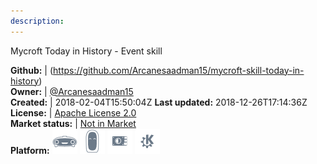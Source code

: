 ```yaml
---
description: 
---
```

Mycroft Today in History - Event skill



**Github:** | (https://github.com/Arcanesaadman15/mycroft-skill-today-in-history)  
**Owner:** | [@Arcanesaadman15](https://github.com/Arcanesaadman15)  
**Created:** | 2018-02-04T15:50:04Z  **Last updated:** 2018-12-26T17:14:36Z  
**License:** | [Apache License 2.0](https://api.github.com/licenses/apache-2.0)  
**Market status:** | [Not in Market](https://market.mycroft.ai/skill/)  
**Platform:**   ![](.gitbook/assets/mark-1-icon.png)  ![](.gitbook/assets/mark-2-icon.png)  ![](.gitbook/assets/picroft-icon.png)  ![](.gitbook/assets/kde.png)   
